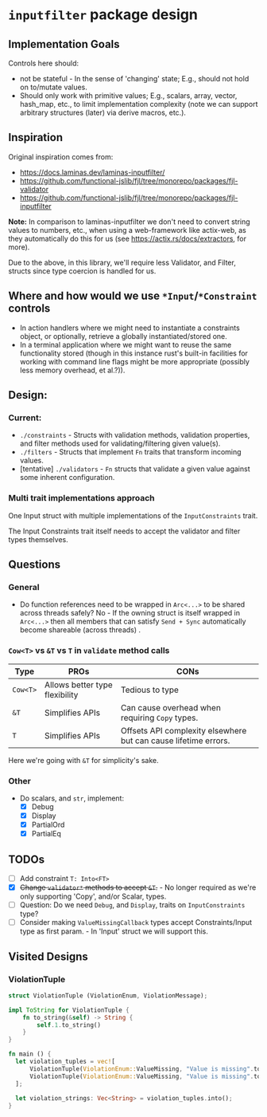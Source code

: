 # `inputfilter` package design

## Implementation Goals

Controls here should:

- not be stateful - In the sense of 'changing' state;  E.g., should not hold on to/mutate values.
- Should only work with primitive values;  E.g., scalars, array, vector, hash_map, etc., to limit implementation complexity (note we can support arbitrary structures (later) via derive macros, etc.).

## Inspiration

Original inspiration comes from:

- https://docs.laminas.dev/laminas-inputfilter/
- https://github.com/functional-jslib/fjl/tree/monorepo/packages/fjl-validator
- https://github.com/functional-jslib/fjl/tree/monorepo/packages/fjl-inputfilter

**Note:** In comparison to laminas-inputfilter we don't need to convert string values to numbers, etc., when using a web-framework like actix-web, as they automatically do this for us (see https://actix.rs/docs/extractors, for more).  

Due to the above, in this library, we'll require less Validator, and Filter, structs since type coercion is handled for us.

## Where and how would we use `*Input`/`*Constraint` controls

- In action handlers where we might need to instantiate a constraints object, or optionally, retrieve a globally instantiated/stored one.
- In a terminal application where we might want to reuse the same functionality stored (though in this instance rust's built-in facilities for working with command line flags might be more appropriate (possibly less memory overhead, et al.?)).

## Design:

### Current:

- `./constraints` - Structs with validation methods, validation properties, and filter methods used for validating/filtering given value(s).
- `./filters` - Structs that implement `Fn` traits that transform incoming values.
- [tentative] `./validators` - `Fn` structs that validate a given value against some inherent configuration.

### Multi trait implementations approach

One Input struct with multiple implementations of the `InputConstraints` trait.

The Input Constraints trait itself needs to accept the validator and filter types themselves.

## Questions

### General

- Do function references need to be wrapped in `Arc<...>` to be shared across threads safely?  No - If the owning struct is itself wrapped in `Arc<...>` then all members that can satisfy `Send + Sync` automatically become shareable (across threads) .

### `Cow<T>` vs `&T` vs `T` in `validate` method calls 

| Type     | PROs                           | CONs                                                            |
|----------|--------------------------------|-----------------------------------------------------------------|
| `Cow<T>` | Allows better type flexibility | Tedious to type                                                 |
| `&T`     | Simplifies APIs                | Can cause overhead when requiring `Copy` types.                 |
| `T`      | Simplifies APIs                | Offsets API complexity elsewhere but can cause lifetime errors. |

Here we're going with `&T` for simplicity's sake.

### Other

- Do scalars, and `str`, implement:
  - [x] Debug
  - [x] Display
  - [x] PartialOrd
  - [x] PartialEq

## TODOs

- [ ] Add constraint `T: Into<FT>`
- [x] ~~Change `validator*` methods to accept `&T`.~~ - No longer required as we're only supporting 'Copy', and/or Scalar, types.
- [ ] Question: Do we need `Debug`, and `Display`, traits on `InputConstraints` type?
- [ ] Consider making `ValueMissingCallback` types accept Constraints/Input type as first param. - In 'Input' struct we will support this.

## Visited Designs

### ViolationTuple

```rust
struct ViolationTuple (ViolationEnum, ViolationMessage);

impl ToString for ViolationTuple {
    fn to_string(&self) -> String {
        self.1.to_string()
    }
}

fn main () {
  let violation_tuples = vec![
      ViolationTuple(ViolationEnum::ValueMissing, "Value is missing".to_string()),
      ViolationTuple(ViolationEnum::ValueMissing, "Value is missing".to_string())
  ];
  
  let violation_strings: Vec<String> = violation_tuples.into();
}

```